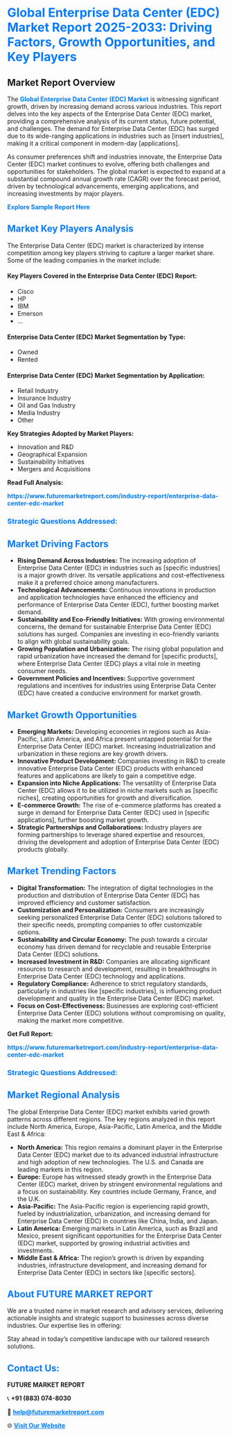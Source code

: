 <h1 style="color: #007BFF;">Global Enterprise Data Center (EDC) Market Report 2025-2033: Driving Factors, Growth Opportunities, and Key Players</h1>

<section id="overview">
<h2>Market Report Overview</h2>
<p>The <a href="https://www.futuremarketreport.com/industry-report/enterprise-data-center-edc-market" style="color: #007BFF; text-decoration: none;"><strong>Global Enterprise Data Center (EDC) Market</strong></a> is witnessing significant growth, driven by increasing demand across various industries. This report delves into the key aspects of the Enterprise Data Center (EDC) market, providing a comprehensive analysis of its current status, future potential, and challenges. The demand for Enterprise Data Center (EDC) has surged due to its wide-ranging applications in industries such as [insert industries], making it a critical component in modern-day [applications].</p>
<p>As consumer preferences shift and industries innovate, the Enterprise Data Center (EDC) market continues to evolve, offering both challenges and opportunities for stakeholders. The global market is expected to expand at a substantial compound annual growth rate (CAGR) over the forecast period, driven by technological advancements, emerging applications, and increasing investments by major players.</p>
</section>

<section id="overview">
<p><a href="https://www.futuremarketreport.com/request-sample/reportId=108257" style="color: #007BFF; text-decoration: none;"><strong>Explore Sample Report Here</strong></a></p>
</section>

<section id="key-players">
<h2 style="color: #007BFF;">Market Key Players Analysis</h2>
<p>The Enterprise Data Center (EDC) market is characterized by intense competition among key players striving to capture a larger market share. Some of the leading companies in the market include:</p>
<h4>Key Players Covered in the Enterprise Data Center (EDC) Report:</h4>
<ul><li>Cisco</li><li>HP</li><li>IBM</li><li>Emerson</li><li>...</li></ul>
<h4>Enterprise Data Center (EDC) Market Segmentation by Type:</h4>
<ul><li>Owned</li><li>Rented</li></ul>

<h4>Enterprise Data Center (EDC) Market Segmentation by Application:</h4>
<ul><li>Retail Industry</li><li>Insurance Industry</li><li>Oil and Gas Industry</li><li>Media Industry</li><li>Other</li></ul>
<p><strong>Key Strategies Adopted by Market Players:</strong></p>
<ul>
<li>Innovation and R&D</li>
<li>Geographical Expansion</li>
<li>Sustainability Initiatives</li>
<li>Mergers and Acquisitions</li>
</ul>
</section>

<section>
<p><strong>Read Full Analysis: </strong></p><a href="https://www.futuremarketreport.com/industry-report/enterprise-data-center-edc-market" style="color: #007BFF; text-decoration: none;"><strong>https://www.futuremarketreport.com/industry-report/enterprise-data-center-edc-market</strong></a>
<h3 style="color: #007BFF;">Strategic Questions Addressed:</h3>
</section>

<section id="driving-factors">
<h2 style="color: #007BFF;">Market Driving Factors</h2>
<ul>
<li><strong>Rising Demand Across Industries:</strong> The increasing adoption of Enterprise Data Center (EDC) in industries such as [specific industries] is a major growth driver. Its versatile applications and cost-effectiveness make it a preferred choice among manufacturers.</li>
<li><strong>Technological Advancements:</strong> Continuous innovations in production and application technologies have enhanced the efficiency and performance of Enterprise Data Center (EDC), further boosting market demand.</li>
<li><strong>Sustainability and Eco-Friendly Initiatives:</strong> With growing environmental concerns, the demand for sustainable Enterprise Data Center (EDC) solutions has surged. Companies are investing in eco-friendly variants to align with global sustainability goals.</li>
<li><strong>Growing Population and Urbanization:</strong> The rising global population and rapid urbanization have increased the demand for [specific products], where Enterprise Data Center (EDC) plays a vital role in meeting consumer needs.</li>
<li><strong>Government Policies and Incentives:</strong> Supportive government regulations and incentives for industries using Enterprise Data Center (EDC) have created a conducive environment for market growth.</li>
</ul>
</section>

<section id="growth-opportunities">
<h2 style="color: #007BFF;">Market Growth Opportunities</h2>
<ul>
<li><strong>Emerging Markets:</strong> Developing economies in regions such as Asia-Pacific, Latin America, and Africa present untapped potential for the Enterprise Data Center (EDC) market. Increasing industrialization and urbanization in these regions are key growth drivers.</li>
<li><strong>Innovative Product Development:</strong> Companies investing in R&D to create innovative Enterprise Data Center (EDC) products with enhanced features and applications are likely to gain a competitive edge.</li>
<li><strong>Expansion into Niche Applications:</strong> The versatility of Enterprise Data Center (EDC) allows it to be utilized in niche markets such as [specific niches], creating opportunities for growth and diversification.</li>
<li><strong>E-commerce Growth:</strong> The rise of e-commerce platforms has created a surge in demand for Enterprise Data Center (EDC) used in [specific applications], further boosting market growth.</li>
<li><strong>Strategic Partnerships and Collaborations:</strong> Industry players are forming partnerships to leverage shared expertise and resources, driving the development and adoption of Enterprise Data Center (EDC) products globally.</li>
</ul>
</section>

<section id="trending-factors">
<h2 style="color: #007BFF;">Market Trending Factors</h2>
<ul>
<li><strong>Digital Transformation:</strong> The integration of digital technologies in the production and distribution of Enterprise Data Center (EDC) has improved efficiency and customer satisfaction.</li>
<li><strong>Customization and Personalization:</strong> Consumers are increasingly seeking personalized Enterprise Data Center (EDC) solutions tailored to their specific needs, prompting companies to offer customizable options.</li>
<li><strong>Sustainability and Circular Economy:</strong> The push towards a circular economy has driven demand for recyclable and reusable Enterprise Data Center (EDC) solutions.</li>
<li><strong>Increased Investment in R&D:</strong> Companies are allocating significant resources to research and development, resulting in breakthroughs in Enterprise Data Center (EDC) technology and applications.</li>
<li><strong>Regulatory Compliance:</strong> Adherence to strict regulatory standards, particularly in industries like [specific industries], is influencing product development and quality in the Enterprise Data Center (EDC) market.</li>
<li><strong>Focus on Cost-Effectiveness:</strong> Businesses are exploring cost-efficient Enterprise Data Center (EDC) solutions without compromising on quality, making the market more competitive.</li>
</ul>
</section>

<section>
<p><strong>Get Full Report: </strong></p><a href="https://www.futuremarketreport.com/industry-report/enterprise-data-center-edc-market" style="color: #007BFF; text-decoration: none;"><strong>https://www.futuremarketreport.com/industry-report/enterprise-data-center-edc-market</strong></a>
<h3 style="color: #007BFF;">Strategic Questions Addressed:</h3>
</section>


<section id="regional-analysis">
<h2 style="color: #007BFF;">Market Regional Analysis</h2>
<p>The global Enterprise Data Center (EDC) market exhibits varied growth patterns across different regions. The key regions analyzed in this report include North America, Europe, Asia-Pacific, Latin America, and the Middle East & Africa:</p>
<ul>
<li><strong>North America:</strong> This region remains a dominant player in the Enterprise Data Center (EDC) market due to its advanced industrial infrastructure and high adoption of new technologies. The U.S. and Canada are leading markets in this region.</li>
<li><strong>Europe:</strong> Europe has witnessed steady growth in the Enterprise Data Center (EDC) market, driven by stringent environmental regulations and a focus on sustainability. Key countries include Germany, France, and the U.K.</li>
<li><strong>Asia-Pacific:</strong> The Asia-Pacific region is experiencing rapid growth, fueled by industrialization, urbanization, and increasing demand for Enterprise Data Center (EDC) in countries like China, India, and Japan.</li>
<li><strong>Latin America:</strong> Emerging markets in Latin America, such as Brazil and Mexico, present significant opportunities for the Enterprise Data Center (EDC) market, supported by growing industrial activities and investments.</li>
<li><strong>Middle East & Africa:</strong> The region’s growth is driven by expanding industries, infrastructure development, and increasing demand for Enterprise Data Center (EDC) in sectors like [specific sectors].</li>
</ul>
</section>

<footer>
<h2 style="color: #007BFF;">About FUTURE MARKET REPORT</h2>
<p>We are a trusted name in market research and advisory services, delivering actionable insights and strategic support to businesses across diverse industries. Our expertise lies in offering:</p>

<p>Stay ahead in today’s competitive landscape with our tailored research solutions.</p>

<h2 style="color: #007BFF;">Contact Us:</h2>
<p><strong>FUTURE MARKET REPORT</strong></p>
<p>📞 <strong>+91 (883) 074-8030</strong></p>
<p>📧 <strong><a href="mailto:help@futuremarketreport.com" style="color: #007BFF;">help@futuremarketreport.com</a></strong></p>
<p>🌐 <strong><a href="https://www.futuremarketreport.com/" style="color: #007BFF;">Visit Our Website</a></strong></p>
</footer>